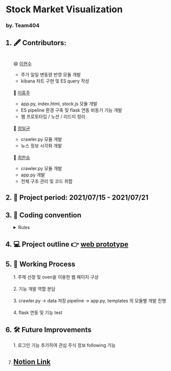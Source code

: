 # Stock Market Visualization
### by. Team404


<ol>
  <h2><li> 🖋️ Contributors: </h2>
  <br>
   😄 <a href="https://github.com/Hyunsoo-Ryan-Lee">이현수</a><br>
   <ul>
    <li> 주가 일일 변동량 반영 모듈 개발 </li>
    <li> kibana 차트 구현 및 ES query 작성 </li>
   </ul><br>
   🤡 <a href="https://github.com/purple-cabbage0030">이홍주</a>
   <ul>
    <li> app.py, index.html, stock.js 모듈 개발 </li>
    <li> ES pipeline 환경 구축 및 flask 연동 비동기 기능 개발</li>
    <li> 웹 프로토타입 / 노션 / 리드미 정리</li>
   </ul><br>
   🙂 <a href="https://github.com/johnny9210">정일균</a></li>
    <ul>
    <li> crawler.py 모듈 개발 </li>
    <li> 뉴스 정보 시각화 개발 </li>
   </ul><br>
  🥰 <a href="https://github.com/Henry-choi426">최한승</a></li>
    <ul>
    <li> crawler.py 모듈 개발 </li>
    <li> app.py 개발 </li>
    <li> 전체 구조 관리 및 코드 취합 </li>
   </ul>
 <h2><li> 📆 Project period: 2021/07/15 - 2021/07/21</h2></li>
 <h2><li> 🤝 Coding convention </h2>
   <details><summary> Rules </summary>
       1. 연산자 앞뒤 공백 <br>
       2. 함수명, 변수명 스네이크 케이스로 작성 <br>
       3. 문자열 큰따옴표 사용 통일 <br>
       4. 협업자가 이해할 수 있도록 주석은 자세하게 <br>
   </details>
  </li>
  <h2><li> 💻 Project outline 👉 <a href="https://github.com/Playdata-Team404/StockMarketVisualization/blob/main/webpage_prototype.pdf"> web prototype </a> </h2></li>

 <h2><li>🏃 Working Process</h2></li>
1. 주제 선정 및 oven을 이용한 웹 페이지 구상<br><br>
2. 기능 개발 역할 분담<br><br>
3. crawler.py -> data 저장 pipeline -> app.py, templates 의 모듈별 개발 진행 <br><br>
4. flask 연동 및 기능 test
 
 <h2><li> 🛠️ Future Improvements </h2></li>
1. 로그인 기능 추가하여 관심 주식 정보 following 기능

 <li><h2><a href="https://sprinkle-fireplace-626.notion.site/Stock-Market-Visualization-Analysis-f99fc7d903e644948626abb573c16b5b"> Notion Link </a></h2></li>
</ol>
